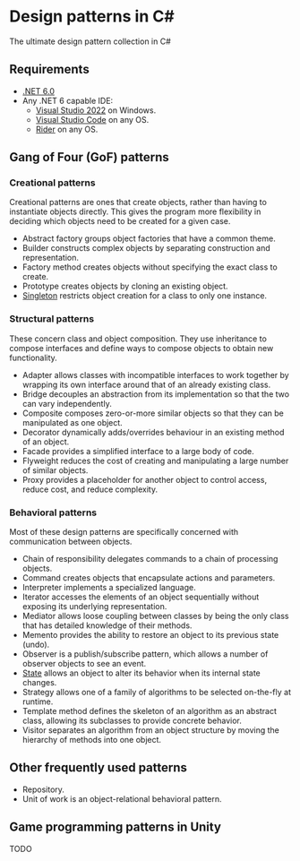 # Design patterns in C#
The ultimate design pattern collection in C#

## Requirements

- [.NET 6.0](https://dotnet.microsoft.com/en-us/download/dotnet/6.0)
- Any .NET 6 capable IDE:
  - [Visual Studio 2022](https://www.visualstudio.com/downloads/) on Windows.
  - [Visual Studio Code](https://code.visualstudio.com/) on any OS.
  - [Rider](https://www.jetbrains.com/rider/) on any OS.

## Gang of Four (GoF) patterns

### Creational patterns

Creational patterns are ones that create objects, rather than having to instantiate objects directly. This gives the program more flexibility in deciding which objects need to be created for a given case.

- Abstract factory groups object factories that have a common theme.
- Builder constructs complex objects by separating construction and representation.
- Factory method creates objects without specifying the exact class to create.
- Prototype creates objects by cloning an existing object.
- [Singleton](Creational/Singleton) restricts object creation for a class to only one instance.

### Structural patterns

These concern class and object composition. They use inheritance to compose interfaces and define ways to compose objects to obtain new functionality.

- Adapter allows classes with incompatible interfaces to work together by wrapping its own interface around that of an already existing class.
- Bridge decouples an abstraction from its implementation so that the two can vary independently.
- Composite composes zero-or-more similar objects so that they can be manipulated as one object.
- Decorator dynamically adds/overrides behaviour in an existing method of an object.
- Facade provides a simplified interface to a large body of code.
- Flyweight reduces the cost of creating and manipulating a large number of similar objects.
- Proxy provides a placeholder for another object to control access, reduce cost, and reduce complexity.

### Behavioral patterns

Most of these design patterns are specifically concerned with communication between objects.

- Chain of responsibility delegates commands to a chain of processing objects.
- Command creates objects that encapsulate actions and parameters.
- Interpreter implements a specialized language.
- Iterator accesses the elements of an object sequentially without exposing its underlying representation.
- Mediator allows loose coupling between classes by being the only class that has detailed knowledge of their methods.
- Memento provides the ability to restore an object to its previous state (undo).
- Observer is a publish/subscribe pattern, which allows a number of observer objects to see an event.
- [State](Behavioral/State) allows an object to alter its behavior when its internal state changes.
- Strategy allows one of a family of algorithms to be selected on-the-fly at runtime.
- Template method defines the skeleton of an algorithm as an abstract class, allowing its subclasses to provide concrete behavior.
- Visitor separates an algorithm from an object structure by moving the hierarchy of methods into one object.

## Other frequently used patterns

- Repository.
- Unit of work is an object-relational behavioral pattern.

## Game programming patterns in Unity

TODO
